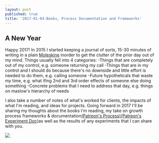 ```yaml
---
layout: post
published: true
title: '2017-01-04-Books, Process Documentation and Frameworks'
---
```

## A New Year
Happy 2017!
In 2015 I started keeping a journal of sorts, 15-30 minutes of writing in a plain  [Moleskine](http://amzn.to/2j5m9Lj "Moleskine Black Plain") inorder to get the clutter of the prior day out of my mind. Things usually fell into 4 categories: 
-Things that are completely out of my control, e.g. someone returning my call 
-Things that are in my control and I should do because there's no downside and little effort is needed to do them, e.g. calling someone 
-Future hypotheticals that waste my time, e.g. what ifing 2nd and 3rd order effects of someone else doing something 
-Concrete problems that I need to address that day, e.g. things on maslow's hierarchy of needs

I also take a number of notes of what's worked for clients, the impacts of what I'm reading, and ideas for projects.
Going forward in 2017 I'll be sharing my thoughts about the books I'm reading, my take on growth process frameworks & documentation[(Patreon's Process)](https://patreonhq.com/why-would-i-ever-write-a-growth-experiment-doc-6ef2649fd215#.f6hsuxky9)[(Patreon's Experiment Doc)](https://paper.dropbox.com/doc/Experiment-Doc-Template-Patreon-Growth-Team-xbEoYTCXoXzB8ACw30Rxe)as well as the results of any experiments that I can share with you.

![]({{site.baseurl}}/img/MerryNewYear.jpg)

